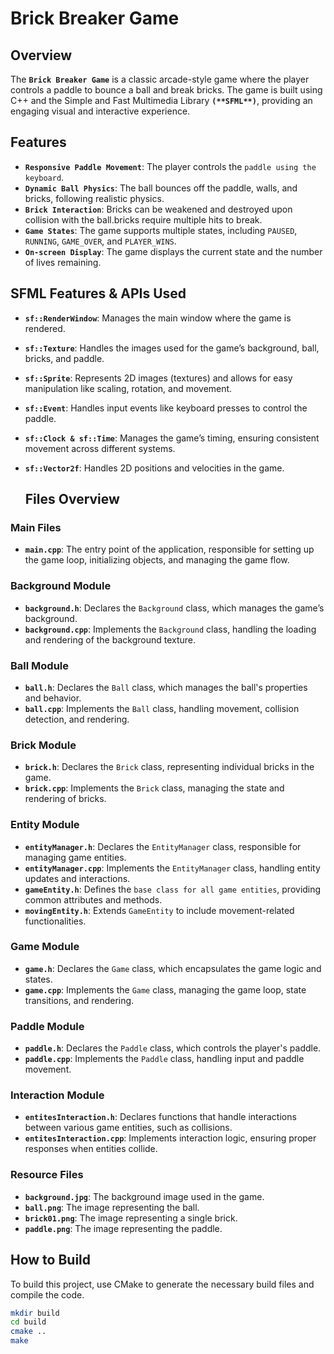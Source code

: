 # Brick Breaker Game

## Overview
The **`Brick Breaker Game`** is a classic arcade-style game where the player controls a paddle to bounce a ball and break bricks. The game is built using C++ and the Simple and Fast Multimedia Library **`(**SFML**)`**, providing an engaging visual and interactive experience.

## Features
- **`Responsive Paddle Movement`**: The player controls the `paddle using the keyboard`.
- **`Dynamic Ball Physics`**: The ball bounces off the paddle, walls, and bricks, following realistic physics.
- **`Brick Interaction`**: Bricks can be weakened and destroyed upon collision with the ball.bricks require multiple hits to break.
- **`Game States`**: The game supports multiple states, including `PAUSED`, `RUNNING`, `GAME_OVER`, and `PLAYER_WINS`.
- **`On-screen Display`**: The game displays the current state and the number of lives remaining.

## SFML Features & APIs Used

- **`sf::RenderWindow`**: Manages the main window where the game is rendered.
- **`sf::Texture`**: Handles the images used for the game’s background, ball, bricks, and paddle.
- **`sf::Sprite`**: Represents 2D images (textures) and allows for easy manipulation like scaling, rotation, and movement.
- **`sf::Event`**: Handles input events like keyboard presses to control the paddle.
- **`sf::Clock & sf::Time`**: Manages the game’s timing, ensuring consistent movement across different systems.
- **`sf::Vector2f`**: Handles 2D positions and velocities in the game.

  ## Files Overview

### Main Files
- **`main.cpp`**: The entry point of the application, responsible for setting up the game loop, initializing objects, and managing the game flow.

### Background Module
- **`background.h`**: Declares the `Background` class, which manages the game’s background.
- **`background.cpp`**: Implements the `Background` class, handling the loading and rendering of the background texture.

### Ball Module
- **`ball.h`**: Declares the `Ball` class, which manages the ball's properties and behavior.
- **`ball.cpp`**: Implements the `Ball` class, handling movement, collision detection, and rendering.

### Brick Module
- **`brick.h`**: Declares the `Brick` class, representing individual bricks in the game.
- **`brick.cpp`**: Implements the `Brick` class, managing the state and rendering of bricks.

### Entity Module
- **`entityManager.h`**: Declares the `EntityManager` class, responsible for managing game entities.
- **`entityManager.cpp`**: Implements the `EntityManager` class, handling entity updates and interactions.
- **`gameEntity.h`**: Defines the `base class for all game entities`, providing common attributes and methods.
- **`movingEntity.h`**: Extends `GameEntity` to include movement-related functionalities.

### Game Module
- **`game.h`**: Declares the `Game` class, which encapsulates the game logic and states.
- **`game.cpp`**: Implements the `Game` class, managing the game loop, state transitions, and rendering.

### Paddle Module
- **`paddle.h`**: Declares the `Paddle` class, which controls the player's paddle.
- **`paddle.cpp`**: Implements the `Paddle` class, handling input and paddle movement.

### Interaction Module
- **`entitesInteraction.h`**: Declares functions that handle interactions between various game entities, such as collisions.
- **`entitesInteraction.cpp`**: Implements interaction logic, ensuring proper responses when entities collide.

### Resource Files
- **`background.jpg`**: The background image used in the game.
- **`ball.png`**: The image representing the ball.
- **`brick01.png`**: The image representing a single brick.
- **`paddle.png`**: The image representing the paddle.

## How to Build
To build this project, use CMake to generate the necessary build files and compile the code.

```bash
mkdir build
cd build
cmake ..
make
```
